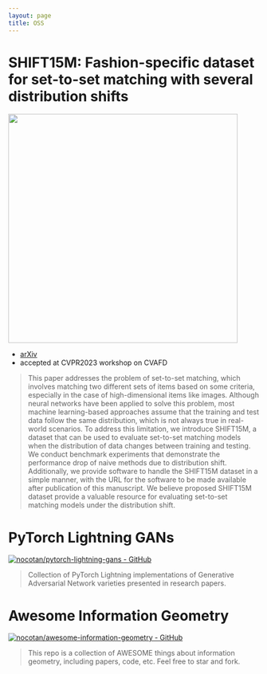 ```yaml
---
layout: page
title: OSS
---
```


# SHIFT15M: Fashion-specific dataset for set-to-set matching with several distribution shifts

<a href="https://github.com/st-tech/zozo-shift15m"><img src="https://github-link-card.s3.ap-northeast-1.amazonaws.com/st-tech/zozo-shift15m.png" width="460px"></a>

- [arXiv](https://arxiv.org/abs/2108.12992)
- accepted at CVPR2023 workshop on CVAFD

>This paper addresses the problem of set-to-set matching, which involves matching two different sets of items based on some criteria, especially in the case of high-dimensional items like images. Although neural networks have been applied to solve this problem, most machine learning-based approaches assume that the training and test data follow the same distribution, which is not always true in real-world scenarios. To address this limitation, we introduce SHIFT15M, a dataset that can be used to evaluate set-to-set matching models when the distribution of data changes between training and testing. We conduct benchmark experiments that demonstrate the performance drop of naive methods due to distribution shift. Additionally, we provide software to handle the SHIFT15M dataset in a simple manner, with the URL for the software to be made available after publication of this manuscript. We believe proposed SHIFT15M dataset provide a valuable resource for evaluating set-to-set matching models under the distribution shift.

# PyTorch Lightning GANs

[![nocotan/pytorch-lightning-gans - GitHub](https://gh-card.dev/repos/nocotan/pytorch-lightning-gans.svg)](https://github.com/nocotan/pytorch-lightning-gans)

> Collection of PyTorch Lightning implementations of Generative Adversarial Network varieties presented in research papers.

# Awesome Information Geometry

[![nocotan/awesome-information-geometry - GitHub](https://gh-card.dev/repos/nocotan/awesome-information-geometry.svg)](https://github.com/nocotan/awesome-information-geometry)

> This repo is a collection of AWESOME things about information geometry, including papers, code, etc. Feel free to star and fork.
